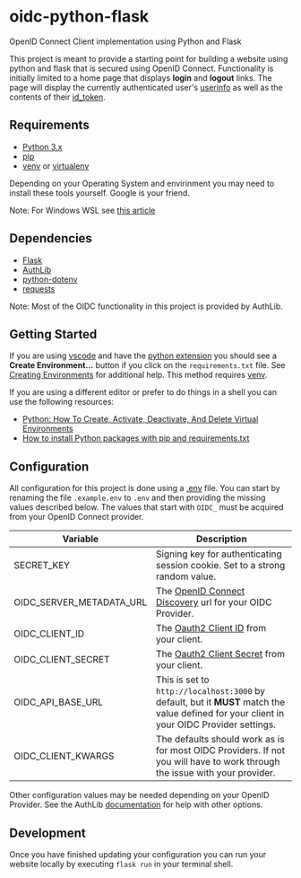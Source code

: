 # oidc-python-flask

OpenID Connect Client implementation using Python and Flask

This project is meant to provide a starting point for building a website using python and flask that is secured using OpenID Connect.
Functionality is initially limited to a home page that displays **login** and **logout** links. The page will display the currently 
authenticated user's [userinfo](https://connect2id.com/products/server/docs/api/userinfo) as well as the contents of their 
[id_token](https://auth0.com/blog/id-token-access-token-what-is-the-difference/). 

## Requirements

- [Python 3.x](https://www.python.org/)
- [pip](https://pypi.org/project/pip/)
- [venv](https://docs.python.org/3/library/venv.html) or [virtualenv](https://virtualenv.pypa.io/en/stable/)

Depending on your Operating System and envirinment you may need to install these tools yourself. Google is your friend.

Note: For Windows WSL see [this article](https://medium.com/@rhdzmota/python-development-on-the-windows-subsystem-for-linux-wsl-17a0fa1839d)

## Dependencies

- [Flask](https://flask.palletsprojects.com/en/2.3.x/)
- [AuthLib](https://authlib.org/)
- [python-dotenv](https://pypi.org/project/python-dotenv/)
- [requests](https://pypi.org/project/requests/)

Note: Most of the OIDC functionality in this project is provided by AuthLib. 

## Getting Started

If you are using [vscode](https://code.visualstudio.com/) and have the [python extension](https://marketplace.visualstudio.com/items?itemName=ms-python.python)
you should see a **Create Environment...** button if you click on the `requirements.txt` file. See [Creating Environments](https://code.visualstudio.com/docs/python/environments#_creating-environments) for additional help. This method requires [venv](https://docs.python.org/3/library/venv.html).

If you are using a different editor or prefer to do things in a shell you can use the following resources:
- [Python: How To Create, Activate, Deactivate, And Delete Virtual Environments](https://python.land/virtual-environments/virtualenv)
- [How to install Python packages with pip and requirements.txt](https://note.nkmk.me/en/python-pip-install-requirements/)

## Configuration

All configuration for this project is done using a [.env](https://blog.bitsrc.io/a-gentle-introduction-to-env-files-9ad424cc5ff4) file. You can start by renaming
the file `.example.env` to `.env` and then providing the missing values described below. The values that start with `OIDC_` must be acquired from your OpenID
Connect provider.

| Variable                 | Description                                                                                                                                |
|--------------------------|--------------------------------------------------------------------------------------------------------------------------------------------|
| SECRET_KEY               | Signing key for authenticating session cookie. Set to a strong random value.                                                               |
| OIDC_SERVER_METADATA_URL | The [OpenID Connect Discovery](https://swagger.io/docs/specification/authentication/openid-connect-discovery/) url for your OIDC Provider. |
| OIDC_CLIENT_ID           | The [Oauth2 Client ID](https://www.oauth.com/oauth2-servers/client-registration/client-id-secret/) from your client.                       |
| OIDC_CLIENT_SECRET       | The [Oauth2 Client Secret](https://www.oauth.com/oauth2-servers/client-registration/client-id-secret/) from your client.                   |
| OIDC_API_BASE_URL        | This is set to `http://localhost:3000` by default, but it **MUST** match the value defined for your client in your OIDC Provider settings. |
| OIDC_CLIENT_KWARGS       | The defaults should work as is for most OIDC Providers. If not you will have to work through the issue with your provider.                 |

Other configuration values may be needed depending on your OpenID Provider. See the AuthLib [documentation](https://docs.authlib.org/en/latest/) for help with other options.

## Development

Once you have finished updating your configuration you can run your website locally by executing `flask run` in your terminal shell.

